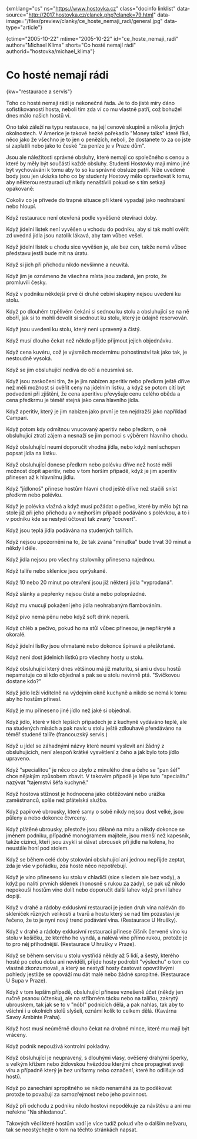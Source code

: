 
{xml:lang="cs" ns="https://www.hostovka.cz" class="docinfo linklist" data-source="http://2017.hostovka.cz/clanek.php?clanek=79.html" data-image="/files/preview/clanky/ce\_hoste\_nemaji_radi/general.jpg" data-type="article"}

{ctime="2005-10-22" mtime="2005-10-22" id="ce\_hoste\_nemaji\_radi" author="Michael Klíma" short="Co hosté nemají rádi" authorid="hostovka/michael\_klima"}

# Co hosté nemají rádi

<!-- generated attribute kw by user_udpatekw.sh on 2019-06-30, do not edit -->

{kw="restaurace a servis"}

Toho co hosté nemají rádi je nekonečná řada. Je to do jisté míry dáno sofistikovaností hosta, neboli tím zda ví co mu vlastně patří, což bohužel dnes málo našich hostů ví.

Ono také záleží na typu restauace, na její cenové skupině a několia jiných okolnostech. V Americe je takové hezké pořekadlo "Money talks" které říká, něco jako že všechno je to jen o penězích, neboli, že dostanete to za co jste si zaplatili nebo jako to české "za peníze je v Praze dům".

Jsou ale náležitosti správné obsluhy, které nemají co společného s cenou a které by měly být součástí každé obsluhy. Studenti Hostovky mají mimo jiné být vychováváni k tomu aby to so ku správné obsluze patří. Níže uvedené body jsou jen ukázka toho co by studenty Hostovy mělo opravňovat k tomu, aby některou restauraci už nikdy nenaštívili pokud se s tím setkají opakovaně: 

Cokoliv co je přivede do trapné situace při které vypadají jako neohrabaní nebo hloupí.

Když restaurace není otevřená podle vyvěšené otevírací doby.

Když jídelní lístek není vyvěšen u vchodu do podniku, aby si tak mohl ověřit zd uvedná jídla jsou natolik lákavá, aby tam vůbec vešel.

Když jídelní lístek u chodu sice vyvěšen je, ale bez cen, takže nemá vůbec představu jestli bude mít na úratu.

Když si jich při příchodu nikdo nevšimne a neuvítá.

Když jim je oznámeno že všechna místa jsou zadaná, jen proto, že promluvili česky.

Když v podniku někdejší prvé či druhé cebiví skupiny nejsou uvedeni ku stolu.

Když po dlouhém trpělivém čekání si sednou ku stolu a obsluhující se na ně oboří, jak si to mohli dovolit si sednout ku stolu, který je údajně reservován.

Když jsou uvedeni ku stolu, který není upravený a čistý.

Když musí dlouho čekat než někdo přijde přijmout jejich objednávku.

Když cena kuvéru, což je výsměch modernímu pohostinství tak jako tak, je nestoudně vysoká.

Když se jim obsluhující nedívá do očí a neusmívá se.

Když jsou zaskočeni tím, že je jim nabízen aperitiv nebo předkrm ještě dříve než měli možnost si ověřit ceny na jídelním lístku, a když se potom cítí být podvedeni při zjištění, že cena aperitivu převyšuje cenu celého oběda a cena předkrmu je téměř stejná jako cena hlavního jídla.

Když aperitiv, který je jim nabízen jako první je ten nejdražší jako například Campari.

Když potom kdy odmítnou vnucovaný aperitiv nebo předkrm, o ně obsluhující ztratí zájem a nesnaží se jim pomoci s výběrem hlavního chodu.

Když obsluhující neumí doporučit vhodná jídla, nebo když není schopen popsat jídla na lístku.

Když obsluhující donese předkrm nebo polévku dříve než hosté měli možnost dopít aperitiv, nebo v tom horším případě, když je jim aperitiv přinesen až k hlavnímu jídlu.

Když "jídlonoš" přinese hostům hlavní chod ještě dříve než stačili sníst předkrm nebo polévku.

Když je polévka vlažná a když musí požádat o pečivo, které by mělo být na stole již při jeho příchodu a v nejhorším případě podáváno s polévkou, a to i v podniku kde se nestydí účtovat tak zvaný "couvert".

Když jsou teplá jídla podávána na studených talířích.

Když nejsou upozorněni na to, že tak zvaná "minutka" bude trvat 30 minut a někdy i déle.

Když jídla nejsou pro všechny stolovníky přinesena najednou.

Když talíře nebo sklenice jsou oprýskané.

Když 10 nebo 20 minut po otevření jsou již některá jídla "vyprodaná".

Když slánky a pepřenky nejsou čisté a nebo poloprázdné.

Když mu vnucují pokažení jeho jídla neohrabaným flambováním.

Když pivo nemá pěnu nebo když soft drink neperlí.

Když chléb a pečivo, pokud ho na stůl vůbec přinesou, je nepřikryté a okoralé.

Když jídelní lístky jsou ohmatané nebo dokonce špinavé a přeškrtané.

Když není dost jídelních lístků pro všechny hosty u stolu.

Když obsluhující který dnes většinou má již maturitu, si ani u dvou hostů nepamatuje co si kdo objednal a pak se u stolu nevinně ptá. "Svíčkovou dostane kdo?"

Když jídlo leží viditelně na výdejním okně kuchyně a nikdo se nemá k tomu aby ho hostům přinesl.

Když je mu přineseno jiné jídlo než jaké si objednal.

Když jídlo, které v těch lepších případech je z kuchyně vydáváno teplé, ale na studených mísách a pak navíc u stolu ještě zdlouhavě přendáváno na téměř studené talíře (francouzský servis.)

Když u jídel se záhadnými názvy které neumí vyslovit ani žádný z obsluhujících, není alespoň krátké vysvětlení z čeho a jak bylo toto jídlo upraveno.

Když "specialitou" je něco co zbylo z minulého dne a čeho se "pan šéf" chce nějakým způsobem zbavit. V takovém případě je lépe tuto "specialitu" nazývat "tajemství šéfa kuchyně."

Když hostova stížnost je hodnocena jako obtěžování nebo urážka zaměstnanců, spíše než přátelská služba.

Když papírové ubrousky, které samy o sobě nikdy nejsou dost velké, jsou půleny a nebo dokonce čtvrceny.

Když plátěné ubrousky, přestože jsou dělané na míru a někdy dokonce se jménem podniku, případně monogramem majitele, jsou menší než kapesník, takže cizinci, kteří jsou zvyklí si dávat ubrousek při jídle na kolena, ho neustále honí pod stolem.

Když se během celé doby stolování obsluhující ani jednou nepřijde zeptat, zda je vše v pořádku, zda hosté něco nepotřebují.

Když je víno přineseno ku stolu v chladiči (sice s ledem ale bez vody), a když po nalití prvních sklenek (honosně s rukou za zády), se pak už nikdo nepokouší hostům víno dolít nebo doporučit další lahev když první lahev dopijí.

Když v drahé a rádoby exklusivní restauraci je jeden druh vína naléván do skleniček různých velikostí a tvarů a hostu který se nad tím pozastaví je řečeno, že to je nyní nový trend podávání vína. (Restaurace U Hrušky).

Když v drahé a rádoby exklusivní restauraci přinese číšník červené víno ku stolu v košíčku, ze kterého ho vyndá, a nalévá víno přímo rukou, protože je to pro něj příhodnější. (Restaurace U hrušky v Praze).

Když se během servisu u stolu vystřídá někdy až 5 lidí, a šestý, kterého hosté po celou dobu ani neviděli, přijde hosty podrobit "výslechu" o tom co vlastně zkonzumovali, a který se nestydí hosty častovat opovržlivými pohledy jestliže se opováží mu dát malé nebo žádné spropitné. (Restaurace U Supa v Praze).

Když v tom lepším případě, obsluhující přinese vznešeně účet (někdy jen ručně psanou účtenku), ale na stříbrném tácku nebo na talířku, zakrytý ubrouskem, tak jak se to v "nóbl" podnicích dělá, a pak nahlas, tak aby to všichni i u okolních stolů slyšeli, oznámí kolik to celkem dělá. (Kavárna Savoy Ambinte Praha).

Když host musí neúměrně dlouho čekat na drobné mince, které mu mají být vráceny.

Když podnik nepoužívá kontrolní pokladny.

Když obsluhující je neupravený, s dlouhými vlasy, ověšený drahými šperky, s velkým křížem nebo židovskou hvězddou kterými chce propagivat svoji víru a případně který je bez uniformy nebo označení, které ho odlišuje od hostů.

Když po zanechání spropitného se nikdo nenamáhá za to poděkovat protože to považují za samozřejmost nebo jeho povinnost.

Když při odchodu z podniku nikdo hostovi nepoděkuje za návštěvu a ani mu neřekne "Na shledanou".

Takových věcí které hostům vadí je více tudíž pokud víte o dalším nešvaru, tak se neostýchejte o tom na těchto stránkách napsat.

